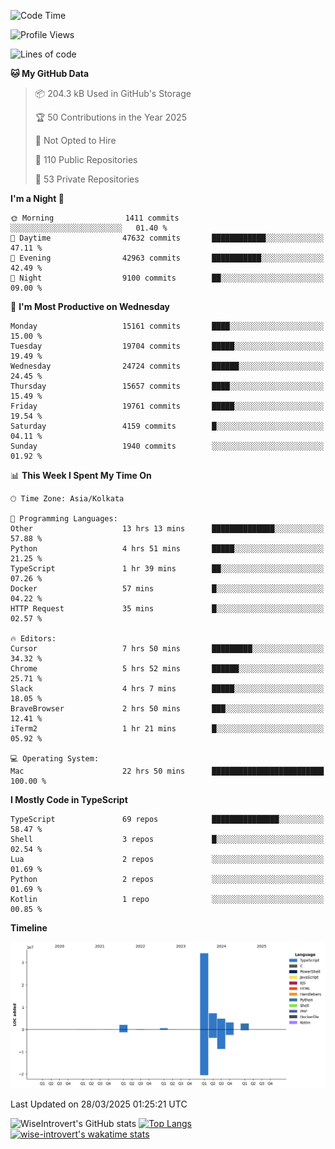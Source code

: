 <!--START_SECTION:waka-->
![Code Time](http://img.shields.io/badge/Code%20Time-2%2C301%20hrs%206%20mins-blue)

![Profile Views](http://img.shields.io/badge/Profile%20Views-0-blue)

![Lines of code](https://img.shields.io/badge/From%20Hello%20World%20I%27ve%20Written-55.0%20million%20lines%20of%20code-blue)

**🐱 My GitHub Data** 

> 📦 204.3 kB Used in GitHub's Storage 
 > 
> 🏆 50 Contributions in the Year 2025
 > 
> 🚫 Not Opted to Hire
 > 
> 📜 110 Public Repositories 
 > 
> 🔑 53 Private Repositories 
 > 
**I'm a Night 🦉** 

```text
🌞 Morning                1411 commits        ░░░░░░░░░░░░░░░░░░░░░░░░░   01.40 % 
🌆 Daytime                47632 commits       ████████████░░░░░░░░░░░░░   47.11 % 
🌃 Evening                42963 commits       ███████████░░░░░░░░░░░░░░   42.49 % 
🌙 Night                  9100 commits        ██░░░░░░░░░░░░░░░░░░░░░░░   09.00 % 
```
📅 **I'm Most Productive on Wednesday** 

```text
Monday                   15161 commits       ████░░░░░░░░░░░░░░░░░░░░░   15.00 % 
Tuesday                  19704 commits       █████░░░░░░░░░░░░░░░░░░░░   19.49 % 
Wednesday                24724 commits       ██████░░░░░░░░░░░░░░░░░░░   24.45 % 
Thursday                 15657 commits       ████░░░░░░░░░░░░░░░░░░░░░   15.49 % 
Friday                   19761 commits       █████░░░░░░░░░░░░░░░░░░░░   19.54 % 
Saturday                 4159 commits        █░░░░░░░░░░░░░░░░░░░░░░░░   04.11 % 
Sunday                   1940 commits        ░░░░░░░░░░░░░░░░░░░░░░░░░   01.92 % 
```


📊 **This Week I Spent My Time On** 

```text
🕑︎ Time Zone: Asia/Kolkata

💬 Programming Languages: 
Other                    13 hrs 13 mins      ██████████████░░░░░░░░░░░   57.88 % 
Python                   4 hrs 51 mins       █████░░░░░░░░░░░░░░░░░░░░   21.25 % 
TypeScript               1 hr 39 mins        ██░░░░░░░░░░░░░░░░░░░░░░░   07.26 % 
Docker                   57 mins             █░░░░░░░░░░░░░░░░░░░░░░░░   04.22 % 
HTTP Request             35 mins             █░░░░░░░░░░░░░░░░░░░░░░░░   02.57 % 

🔥 Editors: 
Cursor                   7 hrs 50 mins       █████████░░░░░░░░░░░░░░░░   34.32 % 
Chrome                   5 hrs 52 mins       ██████░░░░░░░░░░░░░░░░░░░   25.71 % 
Slack                    4 hrs 7 mins        █████░░░░░░░░░░░░░░░░░░░░   18.05 % 
BraveBrowser             2 hrs 50 mins       ███░░░░░░░░░░░░░░░░░░░░░░   12.41 % 
iTerm2                   1 hr 21 mins        █░░░░░░░░░░░░░░░░░░░░░░░░   05.92 % 

💻 Operating System: 
Mac                      22 hrs 50 mins      █████████████████████████   100.00 % 
```

**I Mostly Code in TypeScript** 

```text
TypeScript               69 repos            ███████████████░░░░░░░░░░   58.47 % 
Shell                    3 repos             █░░░░░░░░░░░░░░░░░░░░░░░░   02.54 % 
Lua                      2 repos             ░░░░░░░░░░░░░░░░░░░░░░░░░   01.69 % 
Python                   2 repos             ░░░░░░░░░░░░░░░░░░░░░░░░░   01.69 % 
Kotlin                   1 repo              ░░░░░░░░░░░░░░░░░░░░░░░░░   00.85 % 
```



**Timeline**

![Lines of Code chart](https://raw.githubusercontent.com/wise-introvert/wise-introvert/master/assets/bar_graph.png)


 Last Updated on 28/03/2025 01:25:21 UTC
<!--END_SECTION:waka-->

![WiseIntrovert's GitHub stats](https://github-readme-stats.vercel.app/api?username=wise-introvert&count_private=true&show_icons=true)
[![Top Langs](https://github-readme-stats.vercel.app/api/top-langs/?username=wise-introvert&langs_count=10)](https://github.com/anuraghazra/github-readme-stats)
[![wise-introvert's wakatime stats](https://github-readme-stats.vercel.app/api/wakatime?username=wiseintrovert)](https://github.com/anuraghazra/github-readme-stats)
